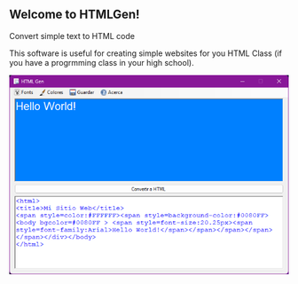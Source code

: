## Welcome to HTMLGen!
Convert simple text to HTML code

This software is useful for creating simple websites for you HTML Class (if you have a progrmming class in your high school).

<p align="center">
<img src="https://raw.githubusercontent.com/Alexdaz/HTMLGen/master/Assets/SSHTMLGen.png"/>
</p>
